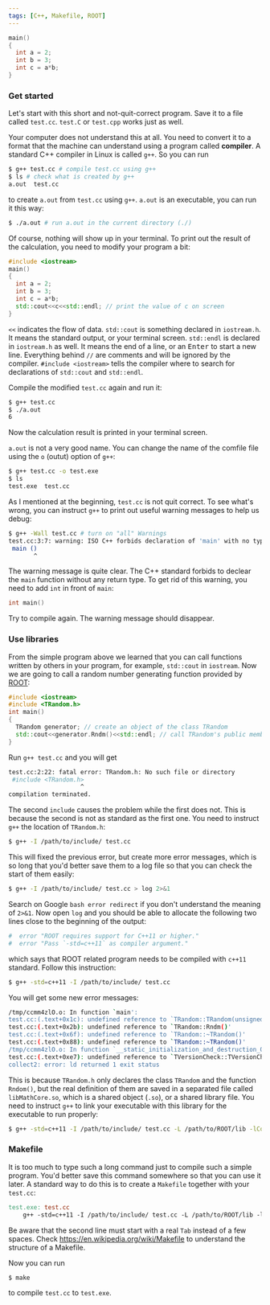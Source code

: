 ```yaml
---
tags: [C++, Makefile, ROOT]
---
```


```cpp
main()
{
  int a = 2;
  int b = 3;
  int c = a*b;
}
```

### Get started

Let's start with this short and not-quit-correct program. Save it to a file called `test.cc`. `test.C` or `test.cpp` works just as well.

Your computer does not understand this at all. You need to convert it to a format that the machine can understand using a program called **compiler**. A standard C++ compiler in Linux is called `g++`. So you can run

```sh
$ g++ test.cc # compile test.cc using g++
$ ls # check what is created by g++
a.out  test.cc
```

to create `a.out` from `test.cc` using `g++`. `a.out` is an executable, you can run it this way:

```sh
$ ./a.out # run a.out in the current directory (./)
```

Of course, nothing will show up in your terminal. To print out the result of the calculation, you need to modify your program a bit:

```cpp
#include <iostream>
main()
{
  int a = 2;
  int b = 3;
  int c = a*b;
  std::cout<<c<<std::endl; // print the value of c on screen
}
```

`<<` indicates the flow of data. `std::cout` is something declared in `iostream.h`. It means the standard output, or your terminal screen. `std::endl` is declared in `iostream.h` as well. It means the end of a line, or an <kbd>Enter</kbd> to start a new line. Everything behind `//` are comments and will be ignored by the compiler. `#include <iostream>` tells the compiler where to search for declarations of `std::cout` and `std::endl`.

Compile the modified `test.cc` again and run it:

```sh
$ g++ test.cc
$ ./a.out
6
```

Now the calculation result is printed in your terminal screen.

`a.out` is not a very good name. You can change the name of the comfile file using the `o` (outut) option of `g++`:

```sh
$ g++ test.cc -o test.exe
$ ls
test.exe  test.cc
```

As I mentioned at the beginning, `test.cc` is not quit correct. To see what's wrong, you can instruct `g++` to print out useful warning messages to help us debug:

```sh
$ g++ -Wall test.cc # turn on "all" Warnings
test.cc:3:7: warning: ISO C++ forbids declaration of 'main' with no type [-Wreturn-type]
 main ()
       ^
```

The warning message is quite clear. The C++ standard forbids to declear the `main` function without any return type. To get rid of this warning, you need to add `int` in front of `main`:

```cpp
int main()
```

Try to compile again. The warning message should disappear.

### Use libraries

From the simple program above we learned that you can call functions written by others in your program, for example, `std::cout` in `iostream`.  Now we are going to call a random number generating function provided by [ROOT][]:


```cpp
#include <iostream>
#include <TRandom.h>
int main()
{
  TRandom generator; // create an object of the class TRandom
  std::cout<<generator.Rndm()<<std::endl; // call TRandom's public member function Rndm()
}
```

Run `g++ test.cc` and you will get

```sh
test.cc:2:22: fatal error: TRandom.h: No such file or directory
 #include <TRandom.h>
                    ^
compilation terminated.
```

The second `include` causes the problem while the first does not. This is because the second is not as standard as the first one. You need to instruct `g++` the location of `TRandom.h`:

```sh
$ g++ -I /path/to/include/ test.cc
```

This will fixed the previous error, but create more error messages, which is so long that you'd better save them to a log file so that you can check the start of them easily:

```sh
$ g++ -I /path/to/include/ test.cc > log 2>&1
```

Search on Google `bash error redirect` if you don't understand the meaning of `2>&1`. Now open `log` and you should be able to allocate the following two lines close to the beginning of the output:

```sh
#  error "ROOT requires support for C++11 or higher."
#  error "Pass `-std=c++11` as compiler argument."
```

which says that ROOT related program needs to be compiled with `c++11` standard. Follow this instruction:

```sh
$ g++ -std=c++11 -I /path/to/include/ test.cc
```

You will get some new error messages:

```sh
/tmp/ccmm4zlO.o: In function `main':
test.cc:(.text+0x1c): undefined reference to `TRandom::TRandom(unsigned int)'
test.cc:(.text+0x2b): undefined reference to `TRandom::Rndm()'
test.cc:(.text+0x6f): undefined reference to `TRandom::~TRandom()'
test.cc:(.text+0x88): undefined reference to `TRandom::~TRandom()'
/tmp/ccmm4zlO.o: In function `__static_initialization_and_destruction_0(int, int)':
test.cc:(.text+0xe7): undefined reference to `TVersionCheck::TVersionCheck(int)'
collect2: error: ld returned 1 exit status
```

This is because `TRandom.h` only declares the class `TRandom` and the function `Rndom()`, but the real definition of them are saved in a separated file called `libMathCore.so`, which is a shared object (`.so`), or a shared library file. You need to instruct `g++` to link your executable with this library for the executable to run properly:

```sh
$ g++ -std=c++11 -I /path/to/include/ test.cc -L /path/to/ROOT/lib -lCore -lMathCore
```

### Makefile

It is too much to type such a long command just to compile such a simple program. You'd better save this command somewhere so that you can use it later. A standard way to do this is to create a `Makefile` together with your `test.cc`:

```makefile
test.exe: test.cc
	g++ -std=c++11 -I /path/to/include/ test.cc -L /path/to/ROOT/lib -lCore -lMathCore -o test.exe
```

Be aware that the second line must start with a real `Tab` instead of a few spaces. Check <https://en.wikipedia.org/wiki/Makefile> to understand the structure of a Makefile.

Now you can run

```sh
$ make
```

to compile `test.cc` to `test.exe`.

[ROOT]: https://root.cern.ch
